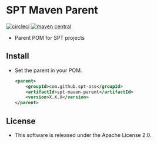 # SPT Maven Parent

[![circleci](https://img.shields.io/badge/circleci-spt--maven--parent-brightgreen.svg)](https://circleci.com/gh/spt-oss/spt-maven-parent)
[![maven central](https://img.shields.io/badge/maven_central-spt--maven--parent-blue.svg)](https://mvnrepository.com/artifact/com.github.spt-oss/spt-maven-parent)

* Parent POM for SPT projects

## Install

* Set the parent in your POM.

	```xml
	<parent>
		<groupId>com.github.spt-oss</groupId>
		<artifactId>spt-maven-parent</artifactId>
		<version>X.X.X</version>
	</parent>
	```

## License

* This software is released under the Apache License 2.0.
